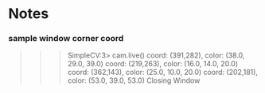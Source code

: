 # Notes

### sample window corner coord
>>> SimpleCV:3> cam.live()
coord: (391,282), color: (38.0, 29.0, 39.0)
coord: (219,263), color: (16.0, 14.0, 20.0)
coord: (362,143), color: (25.0, 10.0, 20.0)
coord: (202,181), color: (53.0, 39.0, 53.0)
Closing Window

